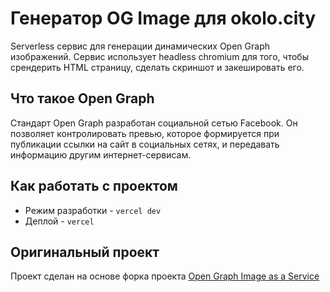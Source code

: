 # Генератор OG Image для okolo.city

Serverless сервис для генерации динамических Open Graph изображений.
Сервис использует headless chromium для того, чтобы срендерить HTML страницу, сделать скриншот и закешировать его.

## Что такое Open Graph

Стандарт Open Graph разработан социальной сетью Facebook. Он позволяет контролировать превью, которое формируется при публикации ссылки на сайт в социальных сетях, и передавать информацию другим интернет-сервисам.


## Как работать с проектом
- Режим разработки - `vercel dev`
- Деплой - `vercel`


## Оригинальный проект

Проект сделан на основе форка проекта [Open Graph Image as a Service](https://github.com/vercel/og-image)